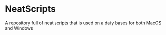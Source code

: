 # NeatScripts
A repository full of neat scripts that is used on a daily bases for both MacOS and Windows
